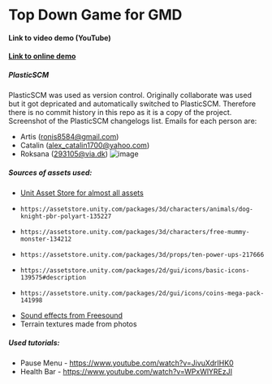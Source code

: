 # Top Down Game for GMD
#### Link to video demo (YouTube)
#### [Link to online demo](https://artis-m.github.io/EldenDogsOnline/ "Link to onlie demo")
##### PlasticSCM
PlasticSCM was used as version control. Originally collaborate was used but it got depricated and automatically switched to PlasticSCM. Therefore there is no commit history in this repo as it is a copy of the project.
Screenshot of the PlasticSCM changelogs list.
Emails for each person are:
- Artis (ronis8584@gmail.com)
- Catalin (alex_catalin1700@yahoo.com)
- Roksana (293105@via.dk) 
![image](https://user-images.githubusercontent.com/71761419/168654781-e98d1283-37f8-472b-bc11-58253bca496f.png)
##### Sources of assets used:
- [Unit Asset Store for almost all assets](https://assetstore.unity.com/ "Unit Asset Store for almost all assets")
-     https://assetstore.unity.com/packages/3d/characters/animals/dog-knight-pbr-polyart-135227
-     https://assetstore.unity.com/packages/3d/characters/free-mummy-monster-134212
-     https://assetstore.unity.com/packages/3d/props/ten-power-ups-217666
-     https://assetstore.unity.com/packages/2d/gui/icons/basic-icons-139575#description
-     https://assetstore.unity.com/packages/2d/gui/icons/coins-mega-pack-141998
- [Sound effects from Freesound](https://freesound.org/ "Sound effects from Freesound")
- Terrain textures made from photos

##### Used tutorials:
- Pause Menu - https://www.youtube.com/watch?v=JivuXdrIHK0
- Health Bar - https://www.youtube.com/watch?v=WPxWlYREzJI

